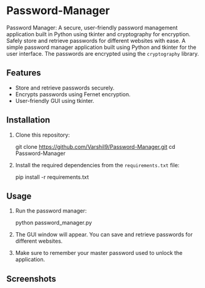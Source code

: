# Password-Manager
Password Manager: A secure, user-friendly password management application built in Python using tkinter and cryptography for encryption. Safely store and retrieve passwords for different websites with ease.
A simple password manager application built using Python and tkinter for the user interface. The passwords are encrypted using the `cryptography` library.

## Features

- Store and retrieve passwords securely.
- Encrypts passwords using Fernet encryption.
- User-friendly GUI using tkinter.

## Installation

1. Clone this repository:

   git clone https://github.com/Varshil9/Password-Manager.git
   cd Password-Manager

2. Install the required dependencies from the `requirements.txt` file:

   pip install -r requirements.txt

## Usage

1. Run the password manager:

   python password_manager.py
   
2. The GUI window will appear. You can save and retrieve passwords for different websites.

3. Make sure to remember your master password used to unlock the application.

## Screenshots
